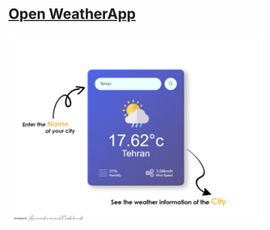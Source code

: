 # <a href="https://ikhodabande.github.io/React_WeatherApp-Project">Open WeatherApp</a>



![Alt text](./weather-app/src/components/Assests/weather-app-project-overview_base.png)
